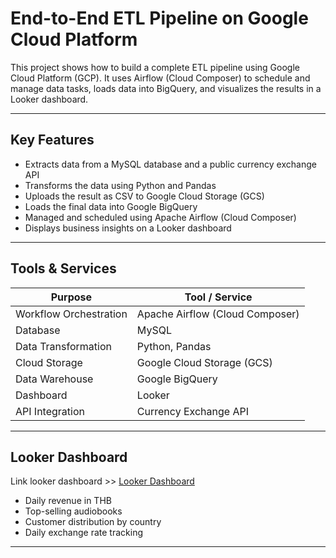 #  End-to-End ETL Pipeline on Google Cloud Platform

This project shows how to build a complete ETL pipeline using Google Cloud Platform (GCP). It uses Airflow (Cloud Composer) to schedule and manage data tasks, loads data into BigQuery, and visualizes the results in a Looker dashboard.

---

##  Key Features

- Extracts data from a MySQL database and a public currency exchange API
- Transforms the data using Python and Pandas
- Uploads the result as CSV to Google Cloud Storage (GCS)
- Loads the final data into Google BigQuery
- Managed and scheduled using Apache Airflow (Cloud Composer)
- Displays business insights on a Looker dashboard


---

##  Tools & Services

| Purpose           | Tool / Service              |
|-------------------|-----------------------------|
| Workflow Orchestration | Apache Airflow (Cloud Composer) |
| Database          | MySQL                       |
| Data Transformation | Python, Pandas             |
| Cloud Storage     | Google Cloud Storage (GCS)  |
| Data Warehouse    | Google BigQuery             |
| Dashboard         | Looker                      |
| API Integration   | Currency Exchange API       |

---

## Looker Dashboard
Link looker dashboard >> [Looker Dashboard](https://lookerstudio.google.com/reporting/b933c81c-849a-4538-916a-1a14ed36e76e)
- Daily revenue in THB
- Top-selling audiobooks
- Customer distribution by country
- Daily exchange rate tracking


---